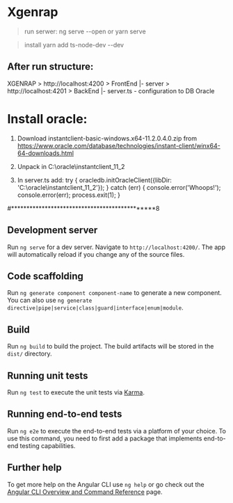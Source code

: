 # Xgenrap

> run serwer:
ng serve --open or yarn serve 

> install 
yarn add ts-node-dev --dev

## After run structure:
XGENRAP > http://localhost:4200 > FrontEnd
|- server > http://localhost:4201 > BackEnd
    |- server.ts - configuration to DB Oracle

# Install oracle: 
1. Download instantclient-basic-windows.x64-11.2.0.4.0.zip 
from https://www.oracle.com/database/technologies/instant-client/winx64-64-downloads.html     

2. Unpack in C:\oracle\instantclient_11_2

3. In server.ts add:
try {
  oracledb.initOracleClient({libDir: 'C:\\oracle\\instantclient_11_2'});
} catch (err) {
  console.error('Whoops!');
  console.error(err);
  process.exit(1);
}

#**********************************************8
## Development server

Run `ng serve` for a dev server. Navigate to `http://localhost:4200/`. The app will automatically reload if you change any of the source files.

## Code scaffolding

Run `ng generate component component-name` to generate a new component. You can also use `ng generate directive|pipe|service|class|guard|interface|enum|module`.

## Build

Run `ng build` to build the project. The build artifacts will be stored in the `dist/` directory.

## Running unit tests

Run `ng test` to execute the unit tests via [Karma](https://karma-runner.github.io).

## Running end-to-end tests

Run `ng e2e` to execute the end-to-end tests via a platform of your choice. To use this command, you need to first add a package that implements end-to-end testing capabilities.

## Further help

To get more help on the Angular CLI use `ng help` or go check out the [Angular CLI Overview and Command Reference](https://angular.io/cli) page.
